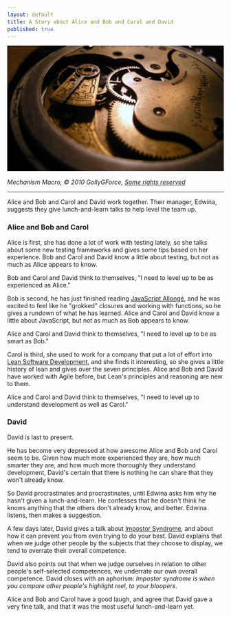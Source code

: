 ```yaml
---
layout: default
title: A Story about Alice and Bob and Carol and David
published: true
---
```


[![Mechanism Macro](/assets/images/watch-mechanism.jpg)](https://www.flickr.com/photos/see-through-the-eye-of-g/4278744230)

*Mechanism Macro, © 2010 GollyGForce, [Some rights reserved][cc-by-2.0]*

---

Alice and Bob and Carol and David work together. Their manager, Edwina, suggests they give lunch-and-learn talks to help level the team up.

### Alice and Bob and Carol

Alice is first, she has done a lot of work with testing lately, so she talks about some new testing frameworks and gives some tips based on her experience. Bob and Carol and David know a little about testing, but not as much as Alice appears to know.

Bob and Carol and David think to themselves, "I need to level up to be as experienced as Alice."

Bob is second, he has just finished reading [JavaScript Allongé][ja], and he was excited to feel like he "grokked" closures and working with functions, so he gives a rundown of what he has learned. Alice and Carol and David know a little about JavaScript, but not as much as Bob appears to know.

Alice and Carol and David think to themselves, "I need to level up to be as smart as Bob."

Carol is third, she used to work for a company that put a lot of effort into [Lean Software Development][lsd], and she finds it interesting, so she gives a little history of lean and gives over the seven principles. Alice and Bob and David have worked with Agile before, but Lean's principles and reasoning are new to them.

Alice and Carol and David think to themselves, "I need to level up to understand development as well as Carol."

### David

David is last to present.

He has become very depressed at how awesome Alice and Bob and Carol seem to be. Given how much more experienced they are, how much smarter they are, and how much more thoroughly they understand development, David's certain that there is nothing he can share that they won't already know.

So David procrastinates and procrastinates, until Edwina asks him why he hasn't given a lunch-and-learn. He confesses that he doesn't think he knows anything that the others don't already know, and better. Edwina listens, then makes a suggestion.

A few days later, David gives a talk about [Impostor Syndrome][is], and about how it can prevent you from even trying to do your best. David explains that when we judge other people by the subjects that they choose to display, we tend to overrate their overall competence.

David also points out that when we judge ourselves in relation to other people's self-selected competences, we underrate our own overall competence. David closes with an aphorism: *Impostor syndrome is when you compare other people's highlight reel, to your bloopers*.

Alice and Bob and Carol have a good laugh, and agree that David gave a very fine talk, and that it was the most useful lunch-and-learn yet.

[ja]: http://leanpub.com/javascriptallongesix
[lsd]: https://en.wikipedia.org/wiki/Lean_software_development
[is]: https://en.wikipedia.org/wiki/Impostor_syndrome
[cc-by-2.0]: https://creativecommons.org/licenses/by/2.0/
